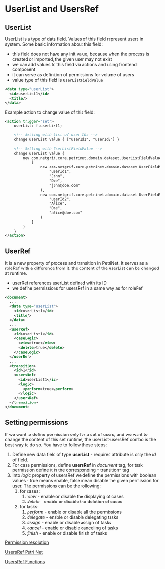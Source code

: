 # UserList and UsersRef

## UserList

UserList is a type of data field. Values of this field represent users in system. Some basic information about
this field:

- this field does not have any init value, because when the process is created or imported, the given user may not exist
- we can add values to this field via actions and using frontend component
- it can serve as definition of permissions for volume of users
- value type of this field is ``UserListFieldValue``

```xml
<data type="userList">
  <id>userList1</id>
  <title/>
</data>
```

Example action to change value of this field:
```xml
<action trigger="set">
    userList: f.userList1;
    
    <!-- Setting with list of user IDs -->
    change userList value { ["userId1", "userId2"] }
    
    <!-- Setting with UserListFieldValue -->
    change userList value {
        new com.netgrif.core.petrinet.domain.dataset.UserListFieldValue(
            [
                new com.netgrif.core.petrinet.domain.dataset.UserFieldValue(
                    "userId1",
                    "John",
                    "Doe",
                    "john@doe.com"
                ),
                new com.netgrif.core.petrinet.domain.dataset.UserFieldValue(
                    "userId2",
                    "Alice",
                    "Doe",
                    "alice@doe.com"
                )
            ]
        )
    }
</action>
```

## UserRef

It is a new property of process and transition in PetriNet. It serves as a roleRef with a difference from it: the
content of the userList can be changed at runtime.

- userRef references userList defined with its ID
- we define permissions for usersRef in a same way as for roleRef

```xml
<document>
  ...
  <data type="userList">
    <id>userList1</id>
    <title/>
  </data>
  ...
  <userRef>
    <id>userList1</id>
    <caseLogic>
      <view>true</view>
      <delete>true</delete>
    </caseLogic>
  </userRef>
  ...
  <transition>
    <id>1</id>
    <usersRef>
      <id>userList1</id>
      <logic>
        <perform>true</perform>
      </logic>
    </usersRef>
  </transition>
</document>
```

## Setting permissions

If we want to define permission only for a set of users, and we want to change the content of this set runtime, the
userList-usersRef combo is the best way to do so. You have to follow these steps:

1. Define new data field of type **userList** - required attribute is only the *id* of field.
2. For case permissions, define **usersRef** in *document* tag, for task permission define it in the corresponding *
   transition* tag
3. Into *logic* property of usersRef we define the permissions with boolean values - true means enable, false mean
   disable the given permission for user. The permissions can be the following:
    1. for cases:
        1. *view* - enable or disable the displaying of cases
        2. *delete* - enable or disable the deletion of cases
    2. for tasks:
        1. *perform* - enable or disable all the permissions
        2. *delegate* - enable or disable delegating tasks
        3. *assign* - enable or disable assign of tasks
        4. *cancel* - enable or disable canceling of tasks
        5. *finish* - enable or disable finish of tasks

[Permission resolution](roles/permissions.md?id=permissions)

[UsersRef Petri Net](../_media/roles/usersRef_functions.groovy)

[UsersRef Functions](../_media/roles/usersRef_net.xml)